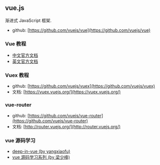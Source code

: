 ## vue.js

渐进式 JavaScript 框架.

* github: [https://github.com/vuejs/vue](https://github.com/vuejs/vue) 

### Vue 教程

* [中文官方文档](http://cn.vuejs.org/)
* [英文官方文档](http://vuejs.org/)

### Vuex 教程

* github: [https://github.com/vuejs/vuex](https://github.com/vuejs/vuex)
* 文档: [https://vuex.vuejs.org/](https://vuex.vuejs.org/)

### vue-router

* github: [https://github.com/vuejs/vue-router](https://github.com/vuejs/vue-router)
* 文档: [http://router.vuejs.org/](http://router.vuejs.org/)

### vue 源码学习

* [deep-in-vue (by yangxiaofu)](https://github.com/xiaofuzi/deep-in-vue)
* [vue 源码学习系列 (by 梁少峰)](https://github.com/youngwind/blog/labels/Vue)